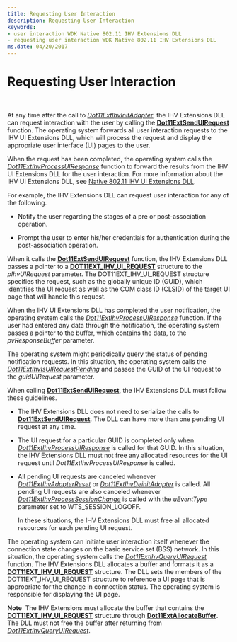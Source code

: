 ```yaml
---
title: Requesting User Interaction
description: Requesting User Interaction
keywords:
- user interaction WDK Native 802.11 IHV Extensions DLL
- requesting user interaction WDK Native 802.11 IHV Extensions DLL
ms.date: 04/20/2017
---
```


# Requesting User Interaction




 

At any time after the call to [*Dot11ExtIhvInitAdapter*](/windows-hardware/drivers/ddi/wlanihv/nc-wlanihv-dot11extihv_init_adapter), the IHV Extensions DLL can request interaction with the user by calling the [**Dot11ExtSendUIRequest**](/windows-hardware/drivers/ddi/wlanihv/nc-wlanihv-dot11ext_send_ui_request) function. The operating system forwards all user interaction requests to the IHV UI Extensions DLL, which will process the request and display the appropriate user interface (UI) pages to the user.

When the request has been completed, the operating system calls the [*Dot11ExtIhvProcessUIResponse*](/windows-hardware/drivers/ddi/wlanihv/nc-wlanihv-dot11extihv_process_ui_response) function to forward the results from the IHV UI Extensions DLL for the user interaction. For more information about the IHV UI Extensions DLL, see [Native 802.11 IHV UI Extensions DLL](native-802-11-ihv-ui-extensions-dll2.md).

For example, the IHV Extensions DLL can request user interaction for any of the following.

-   Notify the user regarding the stages of a pre or post-association operation.

-   Prompt the user to enter his/her credentials for authentication during the post-association operation.

When it calls the [**Dot11ExtSendUIRequest**](/windows-hardware/drivers/ddi/wlanihv/nc-wlanihv-dot11ext_send_ui_request) function, the IHV Extensions DLL passes a pointer to a [**DOT11EXT\_IHV\_UI\_REQUEST**](/windows-hardware/drivers/ddi/wlanihv/ns-wlanihv-_dot11ext_ihv_ui_request) structure to the *pIhvUIRequest* parameter. The DOT11EXT\_IHV\_UI\_REQUEST structure specifies the request, such as the globally unique ID (GUID), which identifies the UI request as well as the COM class ID (CLSID) of the target UI page that will handle this request.

When the IHV UI Extensions DLL has completed the user notification, the operating system calls the [*Dot11ExtIhvProcessUIResponse*](/windows-hardware/drivers/ddi/wlanihv/nc-wlanihv-dot11extihv_process_ui_response) function. If the user had entered any data through the notification, the operating system passes a pointer to the buffer, which contains the data, to the *pvResponseBuffer* parameter.

The operating system might periodically query the status of pending notification requests. In this situation, the operating system calls the [*Dot11ExtIhvIsUIRequestPending*](/windows-hardware/drivers/ddi/wlanihv/nc-wlanihv-dot11extihv_is_ui_request_pending) and passes the GUID of the UI request to the *guidUIRequest* parameter.

When calling [**Dot11ExtSendUIRequest**](/windows-hardware/drivers/ddi/wlanihv/nc-wlanihv-dot11ext_send_ui_request), the IHV Extensions DLL must follow these guidelines.

-   The IHV Extensions DLL does not need to serialize the calls to [**Dot11ExtSendUIRequest**](/windows-hardware/drivers/ddi/wlanihv/nc-wlanihv-dot11ext_send_ui_request). The DLL can have more than one pending UI request at any time.

-   The UI request for a particular GUID is completed only when [*Dot11ExtIhvProcessUIResponse*](/windows-hardware/drivers/ddi/wlanihv/nc-wlanihv-dot11extihv_process_ui_response) is called for that GUID. In this situation, the IHV Extensions DLL must not free any allocated resources for the UI request until *Dot11ExtIhvProcessUIResponse* is called.

-   All pending UI requests are canceled whenever [*Dot11ExtIhvAdapterReset*](/windows-hardware/drivers/ddi/wlanihv/nc-wlanihv-dot11extihv_adapter_reset) or [*Dot11ExtIhvDeinitAdapter*](/windows-hardware/drivers/ddi/wlanihv/nc-wlanihv-dot11extihv_deinit_adapter) is called. All pending UI requests are also canceled whenever [*Dot11ExtIhvProcessSessionChange*](/windows-hardware/drivers/ddi/wlanihv/nc-wlanihv-dot11extihv_process_session_change) is called with the *uEventType* parameter set to WTS\_SESSION\_LOGOFF.

    In these situations, the IHV Extensions DLL must free all allocated resources for each pending UI request.

The operating system can initiate user interaction itself whenever the connection state changes on the basic service set (BSS) network. In this situation, the operating system calls the [*Dot11ExtIhvQueryUIRequest*](/windows-hardware/drivers/ddi/wlanihv/nc-wlanihv-dot11extihv_query_ui_request) function. The IHV Extensions DLL allocates a buffer and formats it as a [**DOT11EXT\_IHV\_UI\_REQUEST**](/windows-hardware/drivers/ddi/wlanihv/ns-wlanihv-_dot11ext_ihv_ui_request) structure. The DLL sets the members of the DOT11EXT\_IHV\_UI\_REQUEST structure to reference a UI page that is appropriate for the change in connection status. The operating system is responsible for displaying the UI page.

**Note**  The IHV Extensions must allocate the buffer that contains the [**DOT11EXT\_IHV\_UI\_REQUEST**](/windows-hardware/drivers/ddi/wlanihv/ns-wlanihv-_dot11ext_ihv_ui_request) structure through [**Dot11ExtAllocateBuffer**](/windows-hardware/drivers/ddi/wlanihv/nc-wlanihv-dot11ext_allocate_buffer). The DLL must not free the buffer after returning from [*Dot11ExtIhvQueryUIRequest*](/windows-hardware/drivers/ddi/wlanihv/nc-wlanihv-dot11extihv_query_ui_request).

 

 

 
